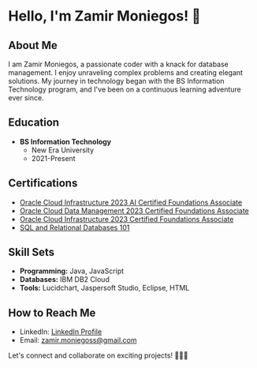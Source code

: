 # Hello, I'm Zamir Moniegos! 🚀

## About Me
I am Zamir Moniegos, a passionate coder with a knack for database management. I enjoy unraveling complex problems and creating elegant solutions. My journey in technology began with the BS Information Technology program, and I've been on a continuous learning adventure ever since.

## Education
- **BS Information Technology**
  - New Era University
  - 2021-Present

## Certifications
- [Oracle Cloud Infrastructure 2023 AI Certified Foundations Associate](https://catalog-education.oracle.com/pls/certview/sharebadge?id=AB7D526249900AE7B4CA3D4626323DDCFC6FE8C13C87AC8A8C99E56BC9769521&fbclid=IwAR1FhUg7ZZPIKMsTD2y_65aNIeFzjq0gLW1KbFBbV8OHObEsjJ2HDYJckYA)
- [Oracle Cloud Data Management 2023 Certified Foundations Associate](Certification-Links-Here)
- [Oracle Cloud Infrastructure 2023 Certified Foundations Associate](Certification-Links-Here)
- [SQL and Relational Databases 101](Certification-Links-Here)

## Skill Sets
- **Programming:** Java, JavaScript
- **Databases:** IBM DB2 Cloud
- **Tools:** Lucidchart, Jaspersoft Studio, Eclipse, HTML

## How to Reach Me
- LinkedIn: [LinkedIn Profile](LinkedIn-Profile-Link-Here)
- Email: [zamir.moniegoss@gmail.com](mailto:zamir.moniegoss@gmail.com)

Let's connect and collaborate on exciting projects! 👨‍💻✨
